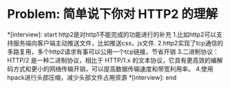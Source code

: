 # Problem: 简单说下你对 HTTP2 的理解

*[interview]: start
http2是对http1不能完成的功能进行的补充
1.比如http2可以支持服务端向客户端主动推送文件，比如推送css，js文件.
2.http2实现了tcp通信的多路复用，多个http2请求有事可以公用一个tcp链接，节省开销
3.二进制协议：HTTP/2 是一种二进制协议，相比于 HTTP/1.x 的文本协议，它具有更高效的编解码方式和更小的网络传输开销，可以提高数据传输速度和带宽利用率。
4.使用hpack进行头部压缩，减少头部文件占用资源
*[interview]: end
